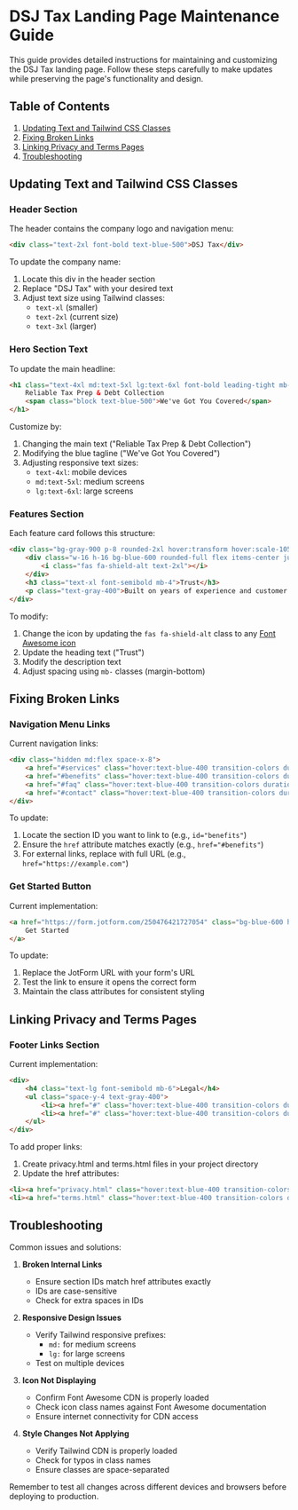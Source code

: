 # DSJ Tax Landing Page Maintenance Guide

This guide provides detailed instructions for maintaining and customizing the DSJ Tax landing page. Follow these steps carefully to make updates while preserving the page's functionality and design.

## Table of Contents
1. [Updating Text and Tailwind CSS Classes](#updating-text-and-tailwind-css-classes)
2. [Fixing Broken Links](#fixing-broken-links)
3. [Linking Privacy and Terms Pages](#linking-privacy-and-terms-pages)
4. [Troubleshooting](#troubleshooting)

## Updating Text and Tailwind CSS Classes

### Header Section
The header contains the company logo and navigation menu:

```html
<div class="text-2xl font-bold text-blue-500">DSJ Tax</div>
```

To update the company name:
1. Locate this div in the header section
2. Replace "DSJ Tax" with your desired text
3. Adjust text size using Tailwind classes:
   - `text-xl` (smaller)
   - `text-2xl` (current size)
   - `text-3xl` (larger)

### Hero Section Text
To update the main headline:

```html
<h1 class="text-4xl md:text-5xl lg:text-6xl font-bold leading-tight mb-8">
    Reliable Tax Prep & Debt Collection
    <span class="block text-blue-500">We've Got You Covered</span>
</h1>
```

Customize by:
1. Changing the main text ("Reliable Tax Prep & Debt Collection")
2. Modifying the blue tagline ("We've Got You Covered")
3. Adjusting responsive text sizes:
   - `text-4xl`: mobile devices
   - `md:text-5xl`: medium screens
   - `lg:text-6xl`: large screens

### Features Section
Each feature card follows this structure:

```html
<div class="bg-gray-900 p-8 rounded-2xl hover:transform hover:scale-105 transition-all duration-300">
    <div class="w-16 h-16 bg-blue-600 rounded-full flex items-center justify-center mb-6">
        <i class="fas fa-shield-alt text-2xl"></i>
    </div>
    <h3 class="text-xl font-semibold mb-4">Trust</h3>
    <p class="text-gray-400">Built on years of experience and customer satisfaction</p>
</div>
```

To modify:
1. Change the icon by updating the `fas fa-shield-alt` class to any [Font Awesome icon](https://fontawesome.com/icons)
2. Update the heading text ("Trust")
3. Modify the description text
4. Adjust spacing using `mb-` classes (margin-bottom)

## Fixing Broken Links

### Navigation Menu Links
Current navigation links:

```html
<div class="hidden md:flex space-x-8">
    <a href="#services" class="hover:text-blue-400 transition-colors duration-300">Services</a>
    <a href="#benefits" class="hover:text-blue-400 transition-colors duration-300">Benefits</a>
    <a href="#faq" class="hover:text-blue-400 transition-colors duration-300">FAQ</a>
    <a href="#contact" class="hover:text-blue-400 transition-colors duration-300">Contact</a>
</div>
```

To update:
1. Locate the section ID you want to link to (e.g., `id="benefits"`)
2. Ensure the `href` attribute matches exactly (e.g., `href="#benefits"`)
3. For external links, replace with full URL (e.g., `href="https://example.com"`)

### Get Started Button
Current implementation:

```html
<a href="https://form.jotform.com/250476421727054" class="bg-blue-600 hover:bg-blue-700 px-6 py-2 rounded-full">
    Get Started
</a>
```

To update:
1. Replace the JotForm URL with your form's URL
2. Test the link to ensure it opens the correct form
3. Maintain the class attributes for consistent styling

## Linking Privacy and Terms Pages

### Footer Links Section
Current implementation:

```html
<div>
    <h4 class="text-lg font-semibold mb-6">Legal</h4>
    <ul class="space-y-4 text-gray-400">
        <li><a href="#" class="hover:text-blue-400 transition-colors duration-300">Privacy Policy</a></li>
        <li><a href="#" class="hover:text-blue-400 transition-colors duration-300">Terms of Service</a></li>
    </ul>
</div>
```

To add proper links:
1. Create privacy.html and terms.html files in your project directory
2. Update the href attributes:

```html
<li><a href="privacy.html" class="hover:text-blue-400 transition-colors duration-300">Privacy Policy</a></li>
<li><a href="terms.html" class="hover:text-blue-400 transition-colors duration-300">Terms of Service</a></li>
```

## Troubleshooting

Common issues and solutions:

1. **Broken Internal Links**
   - Ensure section IDs match href attributes exactly
   - IDs are case-sensitive
   - Check for extra spaces in IDs

2. **Responsive Design Issues**
   - Verify Tailwind responsive prefixes:
     - `md:` for medium screens
     - `lg:` for large screens
   - Test on multiple devices

3. **Icon Not Displaying**
   - Confirm Font Awesome CDN is properly loaded
   - Check icon class names against Font Awesome documentation
   - Ensure internet connectivity for CDN access

4. **Style Changes Not Applying**
   - Verify Tailwind CDN is properly loaded
   - Check for typos in class names
   - Ensure classes are space-separated

Remember to test all changes across different devices and browsers before deploying to production.